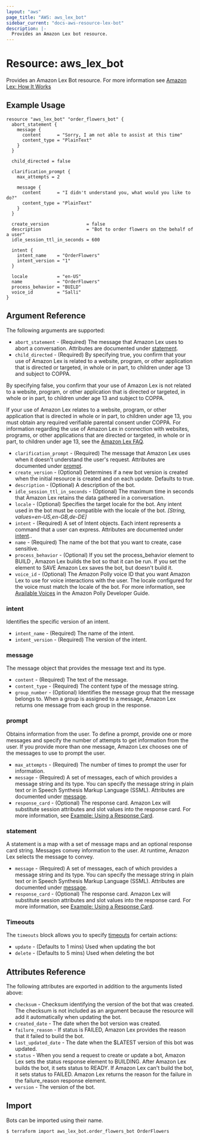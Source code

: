 ```yaml
---
layout: "aws"
page_title: "AWS: aws_lex_bot"
sidebar_current: "docs-aws-resource-lex-bot"
description: |-
  Provides an Amazon Lex bot resource.
---
```


# Resource: aws_lex_bot

Provides an Amazon Lex Bot resource. For more information see
[Amazon Lex: How It Works](https://docs.aws.amazon.com/lex/latest/dg/how-it-works.html)

## Example Usage

```hcl
resource "aws_lex_bot" "order_flowers_bot" {
  abort_statement {
    message {
      content      = "Sorry, I am not able to assist at this time"
      content_type = "PlainText"
    }
  }

  child_directed = false

  clarification_prompt {
    max_attempts = 2

    message {
      content      = "I didn't understand you, what would you like to do?"
      content_type = "PlainText"
    }
  }

  create_version              = false
  description                 = "Bot to order flowers on the behalf of a user"
  idle_session_ttl_in_seconds = 600

  intent {
    intent_name    = "OrderFlowers"
    intent_version = "1"
  }

  locale           = "en-US"
  name             = "OrderFlowers"
  process_behavior = "BUILD"
  voice_id         = "Salli"
}
```

## Argument Reference

The following arguments are supported:

* `abort_statement` - (Required) The message that Amazon Lex uses to abort a conversation. Attributes 
are documented under [statement](#statement).
* `child_directed` - (Required) By specifying true, you confirm that your use of Amazon Lex is related 
to a website, program, or other application that is directed or targeted, in whole or in part, to 
children under age 13 and subject to COPPA.

By specifying false, you confirm that your use of Amazon Lex is not related to a website, program, or 
other application that is directed or targeted, in whole or in part, to children under age 13 and 
subject to COPPA.

If your use of Amazon Lex relates to a website, program, or other application that is directed in 
whole or in part, to children under age 13, you must obtain any required verifiable parental consent 
under COPPA. For information regarding the use of Amazon Lex in connection with websites, programs, 
or other applications that are directed or targeted, in whole or in part, to children under age 13, 
see the [Amazon Lex FAQ](https://aws.amazon.com/lex/faqs#data-security).
* `clarification_prompt` - (Required) The message that Amazon Lex uses when it doesn't understand the 
user's request. Attributes are documented under [prompt](#prompt).
* `create_version` - (Optional) Determines if a new bot version is created when the initial resource is created and on each update. Defaults to true.
* `description` - (Optional) A description of the bot.
* `idle_session_ttl_in_seconds` - (Optional) The maximum time in seconds that Amazon Lex retains the 
data gathered in a conversation.
* `locale` - (Optional) Specifies the target locale for the bot. Any intent used in the bot must be 
compatible with the locale of the bot. *[String, values=en-US,en-GB,de-DE]*
* `intent` - (Required) A set of Intent objects. Each intent represents a command that a user can 
express. Attributes are documented under [intent](#intent-1)..
* `name` - (Required) The name of the bot that you want to create, case sensitive.
* `process_behavior` - (Optional) If you set the process_behavior element to BUILD , Amazon Lex builds 
the bot so that it can be run. If you set the element to SAVE Amazon Lex saves the bot, but doesn't build it.
* `voice_id` - (Optional) The Amazon Polly voice ID that you want Amazon Lex to use for voice 
interactions with the user. The locale configured for the voice must match the locale of the bot. For 
more information, see [Available Voices](http://docs.aws.amazon.com/polly/latest/dg/voicelist.html) 
in the Amazon Polly Developer Guide.

### intent

Identifies the specific version of an intent.

* `intent_name` - (Required) The name of the intent.
* `intent_version` - (Required) The version of the intent.

### message

The message object that provides the message text and its type.

* `content` - (Required) The text of the message.
* `content_type` - (Required) The content type of the message string.
* `group_number` - (Optional) Identifies the message group that the message belongs to. When a group 
is assigned to a message, Amazon Lex returns one message from each group in the response.

### prompt

Obtains information from the user. To define a prompt, provide one or more messages and specify the
number of attempts to get information from the user. If you provide more than one message, Amazon
Lex chooses one of the messages to use to prompt the user.

* `max_attempts` - (Required) The number of times to prompt the user for information.
* `message` - (Required) A set of messages, each of which provides a message string and its type. 
You can specify the message string in plain text or in Speech Synthesis Markup Language (SSML). 
Attributes are documented under [message](#message-2).
* `response_card` - (Optional) The response card. Amazon Lex will substitute session attributes and 
slot values into the response card. For more information, see 
[Example: Using a Response Card](https://docs.aws.amazon.com/lex/latest/dg/ex-resp-card.html).

### statement

A statement is a map with a set of message maps and an optional response card string. Messages
convey information to the user. At runtime, Amazon Lex selects the message to convey.

* `message` - (Required) A set of messages, each of which provides a message string and its type. You 
can specify the message string in plain text or in Speech Synthesis Markup Language (SSML). Attributes 
are documented under [message](#message-2).
* `response_card` - (Optional) The response card. Amazon Lex will substitute session attributes and 
slot values into the response card. For more information, see
[Example: Using a Response Card](https://docs.aws.amazon.com/lex/latest/dg/ex-resp-card.html).

### Timeouts

The `timeouts` block allows you to specify [timeouts](https://www.terraform.io/docs/configuration/resources.html#timeouts) for certain actions:

* `update` - (Defaults to 1 mins) Used when updating the bot
* `delete` - (Defaults to 5 mins) Used when deleting the bot

## Attributes Reference

The following attributes are exported in addition to the arguments listed above:

* `checksum` - Checksum identifying the version of the bot that was created. The checksum is not 
included as an argument because the resource will add it automatically when updating the bot.
* `created_date` - The date when the bot version was created.
* `failure_reason` - If status is FAILED, Amazon Lex provides the reason that it failed to build the bot.
* `last_updated_date` - The date when the $LATEST version of this bot was updated.
* `status` - When you send a request to create or update a bot, Amazon Lex sets the status response 
element to BUILDING. After Amazon Lex builds the bot, it sets status to READY. If Amazon Lex can't 
build the bot, it sets status to FAILED. Amazon Lex returns the reason for the failure in the 
failure_reason response element.
* `version` - The version of the bot.

## Import

Bots can be imported using their name.

```
$ terraform import aws_lex_bot.order_flowers_bot OrderFlowers
```
